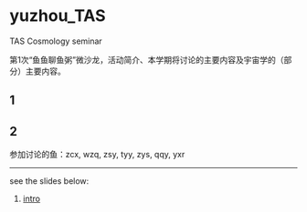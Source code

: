 # yuzhou_TAS

TAS Cosmology seminar

第1次“鱼鱼聊鱼粥”微沙龙，活动简介、本学期将讨论的主要内容及宇宙学的（部分）主要内容。

## 1

## 2

参加讨论的鱼：zcx, wzq, zsy, tyy, zys, qqy, yxr

---

see the slides below:

1. [intro](https://siyizhao.github.io/yuzhou_TAS/intro/index.html)
